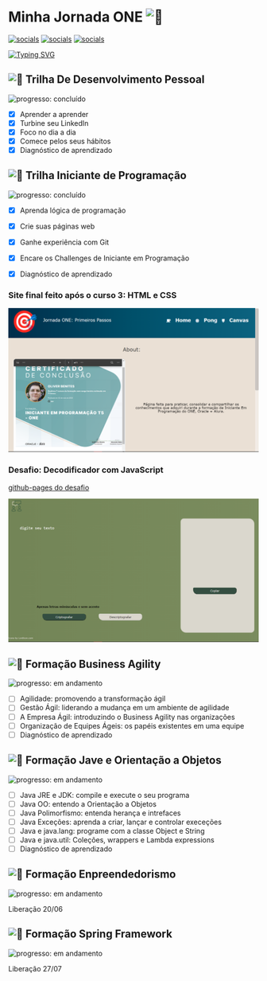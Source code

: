 # Minha Jornada ONE <picture><source srcset="https://fonts.gstatic.com/s/e/notoemoji/latest/1f680/512.webp" type="image/webp"><img src="https://fonts.gstatic.com/s/e/notoemoji/latest/1f680/512.gif" alt="🚀" width="32" height="32"></picture>

[![socials](https://img.shields.io/badge/Linkedin-steelblue?logo=linkedin&logoColor=white "socials")](https://www.linkedin.com/in/oliwerb/) [![socials](https://img.shields.io/badge/protonmail-darkslateblue?logo=protonmail&logoColor=white "socials")](mailto:olwrrb@protonmail.com") [![socials](https://img.shields.io/badge/gmail-firebrick?logo=gmail&logoColor=white "socials")](mailto:benites.olivr@gmail.com.com")

[![Typing SVG](https://readme-typing-svg.demolab.com?font=Fira+Code&size=15&pause=1000&color=F79147&vCenter=true&width=430&lines=%23HelloONET5;Aluno+Do+Programa+Oracle+Next+Education;Parceria+Oracle+%2B+Alura)](https://git.io/typing-svg)

## <picture><source srcset="https://fonts.gstatic.com/s/e/notoemoji/latest/1f331/512.webp" type="image/webp"><img src="https://fonts.gstatic.com/s/e/notoemoji/latest/1f331/512.gif" alt="🌱" width="32" height="32"></picture> Trilha De Desenvolvimento Pessoal
![progresso: concluído](https://img.shields.io/badge/progresso-concluído-orange "progresso")

- [x] Aprender a aprender
- [x] Turbine seu LinkedIn
- [x] Foco no dia a dia
- [x] Comece pelos seus hábitos
- [x] Diagnóstico de aprendizado

## <picture><source srcset="https://fonts.gstatic.com/s/e/notoemoji/latest/1f331/512.webp" type="image/webp"><img src="https://fonts.gstatic.com/s/e/notoemoji/latest/1f331/512.gif" alt="🌱" width="32" height="32"></picture> Trilha Iniciante de Programação
![progresso: concluído](https://img.shields.io/badge/progresso-concluído-yellow "progresso")

- [x] Aprenda lógica de programação
- [x] Crie suas páginas web
- [x] Ganhe experiência com Git
- [x] Encare os Challenges de Iniciante em Programação
- [x] Diagnóstico de aprendizado


### Site final feito após o curso 3: HTML e CSS
![](imgs/jornada-one-primeiros-passos.png)

### Desafio: Decodificador com JavaScript
[github-pages do desafio](https://olwr.github.io/onet5-desafio1/)

![](imgs/desafio.png)

## <picture><source srcset="https://fonts.gstatic.com/s/e/notoemoji/latest/1f331/512.webp" type="image/webp"><img src="https://fonts.gstatic.com/s/e/notoemoji/latest/1f331/512.gif" alt="🌱" width="32" height="32"></picture> Formação Business Agility
![progresso: em andamento](https://img.shields.io/badge/progresso-em%20andamento-gold "progresso")

- [ ] Agilidade: promovendo a transformação ágil
- [ ] Gestão Ágil: liderando a mudança em um ambiente de agilidade
- [ ] A Empresa Ágil: introduzindo o Business Agility nas organizações
- [ ] Organização de  Equipes Ágeis: os papéis existentes em uma equipe
- [ ] Diagnóstico de aprendizado

## <picture><source srcset="https://fonts.gstatic.com/s/e/notoemoji/latest/1f331/512.webp" type="image/webp"><img src="https://fonts.gstatic.com/s/e/notoemoji/latest/1f331/512.gif" alt="🌱" width="32" height="32"></picture> Formação Jave e Orientação a Objetos
![progresso: em andamento](https://img.shields.io/badge/progresso-em%20andamento-mediumseagreen "progresso")

- [ ] Java JRE e JDK: compile e execute o seu programa
- [ ] Java OO: entendo a Orientação a Objetos
- [ ] Java Polimorfismo: entenda herança e intrefaces
- [ ] Java Exceções: aprenda a criar, lançar e controlar execeções
- [ ] Java e java.lang: programe com a classe Object e String
- [ ] Java e java.util: Coleções, wrappers e Lambda expressions
- [ ] Diagnóstico de aprendizado

## <picture><source srcset="https://fonts.gstatic.com/s/e/notoemoji/latest/1f331/512.webp" type="image/webp"><img src="https://fonts.gstatic.com/s/e/notoemoji/latest/1f331/512.gif" alt="🌱" width="32" height="32"></picture> Formação Enpreendedorismo
![progresso: em andamento](https://img.shields.io/badge/progresso-em%20andamento-gold "progresso")

Liberação 20/06

## <picture><source srcset="https://fonts.gstatic.com/s/e/notoemoji/latest/1f331/512.webp" type="image/webp"><img src="https://fonts.gstatic.com/s/e/notoemoji/latest/1f331/512.gif" alt="🌱" width="32" height="32"></picture> Formação Spring Framework
![progresso: em andamento](https://img.shields.io/badge/progresso-em%20andamento-mediumseagreen "progresso")

Liberação 27/07
